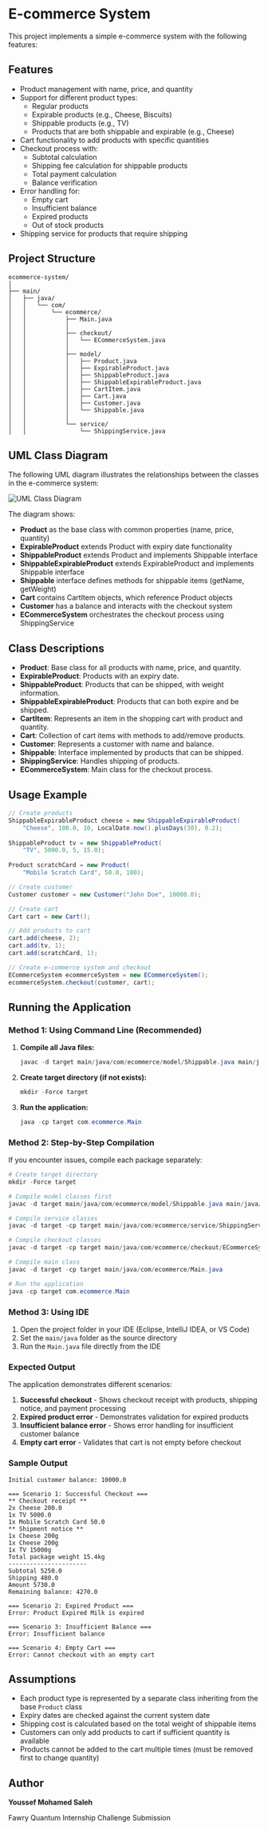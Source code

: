 # E-commerce System

This project implements a simple e-commerce system with the following features:

## Features

- Product management with name, price, and quantity
- Support for different product types:
  - Regular products
  - Expirable products (e.g., Cheese, Biscuits)
  - Shippable products (e.g., TV)
  - Products that are both shippable and expirable (e.g., Cheese)
- Cart functionality to add products with specific quantities
- Checkout process with:
  - Subtotal calculation
  - Shipping fee calculation for shippable products
  - Total payment calculation
  - Balance verification
- Error handling for:
  - Empty cart
  - Insufficient balance
  - Expired products
  - Out of stock products
- Shipping service for products that require shipping

## Project Structure

```
ecommerce-system/
│
├── main/
│   ├── java/
│   │   └── com/
│   │       └── ecommerce/
│   │           ├── Main.java
│   │           │
│   │           ├── checkout/
│   │           │   └── ECommerceSystem.java
│   │           │
│   │           ├── model/
│   │           │   ├── Product.java
│   │           │   ├── ExpirableProduct.java
│   │           │   ├── ShippableProduct.java
│   │           │   ├── ShippableExpirableProduct.java
│   │           │   ├── CartItem.java
│   │           │   ├── Cart.java
│   │           │   ├── Customer.java
│   │           │   └── Shippable.java
│   │           │
│   │           └── service/
│   │               └── ShippingService.java
```

## UML Class Diagram

The following UML diagram illustrates the relationships between the classes in the e-commerce system:

![UML Class Diagram](uml-diagram.png)

The diagram shows:
- **Product** as the base class with common properties (name, price, quantity)
- **ExpirableProduct** extends Product with expiry date functionality
- **ShippableProduct** extends Product and implements Shippable interface
- **ShippableExpirableProduct** extends ExpirableProduct and implements Shippable interface
- **Shippable** interface defines methods for shippable items (getName, getWeight)
- **Cart** contains CartItem objects, which reference Product objects
- **Customer** has a balance and interacts with the checkout system
- **ECommerceSystem** orchestrates the checkout process using ShippingService

## Class Descriptions

- **Product**: Base class for all products with name, price, and quantity.
- **ExpirableProduct**: Products with an expiry date.
- **ShippableProduct**: Products that can be shipped, with weight information.
- **ShippableExpirableProduct**: Products that can both expire and be shipped.
- **CartItem**: Represents an item in the shopping cart with product and quantity.
- **Cart**: Collection of cart items with methods to add/remove products.
- **Customer**: Represents a customer with name and balance.
- **Shippable**: Interface implemented by products that can be shipped.
- **ShippingService**: Handles shipping of products.
- **ECommerceSystem**: Main class for the checkout process.

## Usage Example

```java
// Create products
ShippableExpirableProduct cheese = new ShippableExpirableProduct(
    "Cheese", 100.0, 10, LocalDate.now().plusDays(30), 0.2);
    
ShippableProduct tv = new ShippableProduct(
    "TV", 5000.0, 5, 15.0);
    
Product scratchCard = new Product(
    "Mobile Scratch Card", 50.0, 100);

// Create customer
Customer customer = new Customer("John Doe", 10000.0);

// Create cart
Cart cart = new Cart();

// Add products to cart
cart.add(cheese, 2);
cart.add(tv, 1);
cart.add(scratchCard, 1);

// Create e-commerce system and checkout
ECommerceSystem ecommerceSystem = new ECommerceSystem();
ecommerceSystem.checkout(customer, cart);
```

## Running the Application

### Method 1: Using Command Line (Recommended)

1. **Compile all Java files:**
   ```powershell
   javac -d target main/java/com/ecommerce/model/Shippable.java main/java/com/ecommerce/model/Product.java main/java/com/ecommerce/model/ExpirableProduct.java main/java/com/ecommerce/model/ShippableProduct.java main/java/com/ecommerce/model/ShippableExpirableProduct.java main/java/com/ecommerce/model/CartItem.java main/java/com/ecommerce/model/Cart.java main/java/com/ecommerce/model/Customer.java main/java/com/ecommerce/service/ShippingService.java main/java/com/ecommerce/checkout/ECommerceSystem.java main/java/com/ecommerce/Main.java
   ```

2. **Create target directory (if not exists):**
   ```powershell
   mkdir -Force target
   ```

3. **Run the application:**
   ```powershell
   java -cp target com.ecommerce.Main
   ```

### Method 2: Step-by-Step Compilation

If you encounter issues, compile each package separately:

```powershell
# Create target directory
mkdir -Force target

# Compile model classes first
javac -d target main/java/com/ecommerce/model/Shippable.java main/java/com/ecommerce/model/Product.java main/java/com/ecommerce/model/ExpirableProduct.java main/java/com/ecommerce/model/ShippableProduct.java main/java/com/ecommerce/model/ShippableExpirableProduct.java main/java/com/ecommerce/model/CartItem.java main/java/com/ecommerce/model/Cart.java main/java/com/ecommerce/model/Customer.java

# Compile service classes
javac -d target -cp target main/java/com/ecommerce/service/ShippingService.java

# Compile checkout classes
javac -d target -cp target main/java/com/ecommerce/checkout/ECommerceSystem.java

# Compile main class
javac -d target -cp target main/java/com/ecommerce/Main.java

# Run the application
java -cp target com.ecommerce.Main
```

### Method 3: Using IDE

1. Open the project folder in your IDE (Eclipse, IntelliJ IDEA, or VS Code)
2. Set the `main/java` folder as the source directory
3. Run the `Main.java` file directly from the IDE

### Expected Output

The application demonstrates different scenarios:
1. **Successful checkout** - Shows checkout receipt with products, shipping notice, and payment processing
2. **Expired product error** - Demonstrates validation for expired products
3. **Insufficient balance error** - Shows error handling for insufficient customer balance
4. **Empty cart error** - Validates that cart is not empty before checkout

### Sample Output
```
Initial customer balance: 10000.0

=== Scenario 1: Successful Checkout ===
** Checkout receipt **
2x Cheese 200.0
1x TV 5000.0
1x Mobile Scratch Card 50.0
** Shipment notice **
1x Cheese 200g
1x Cheese 200g
1x TV 15000g
Total package weight 15.4kg
----------------------
Subtotal 5250.0
Shipping 480.0
Amount 5730.0
Remaining balance: 4270.0

=== Scenario 2: Expired Product ===
Error: Product Expired Milk is expired

=== Scenario 3: Insufficient Balance ===
Error: Insufficient balance

=== Scenario 4: Empty Cart ===
Error: Cannot checkout with an empty cart
```

## Assumptions

- Each product type is represented by a separate class inheriting from the base `Product` class
- Expiry dates are checked against the current system date
- Shipping cost is calculated based on the total weight of shippable items
- Customers can only add products to cart if sufficient quantity is available
- Products cannot be added to the cart multiple times (must be removed first to change quantity)

## Author

**Youssef Mohamed Saleh**

Fawry Quantum Internship Challenge Submission
